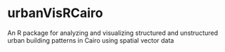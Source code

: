 # urbanVisRCairo
 An R package for analyzing and visualizing structured and unstructured urban building patterns in Cairo using spatial vector data

